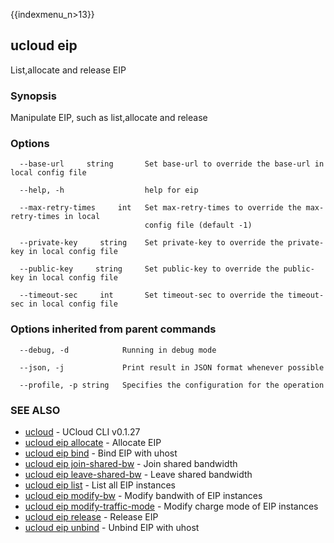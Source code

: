 {{indexmenu_n>13}}

## ucloud eip

List,allocate and release EIP

### Synopsis

Manipulate EIP, such as list,allocate and release

### Options

```
  --base-url     string       Set base-url to override the base-url in local config file 

  --help, -h                  help for eip 

  --max-retry-times     int   Set max-retry-times to override the max-retry-times in local
                              config file (default -1) 

  --private-key     string    Set private-key to override the private-key in local config file 

  --public-key     string     Set public-key to override the public-key in local config file 

  --timeout-sec     int       Set timeout-sec to override the timeout-sec in local config file 

```

### Options inherited from parent commands

```
  --debug, -d            Running in debug mode 

  --json, -j             Print result in JSON format whenever possible 

  --profile, -p string   Specifies the configuration for the operation 

```

### SEE ALSO

* [ucloud](developer/cli/cmd/ucloud)	 - UCloud CLI v0.1.27
* [ucloud eip allocate](developer/cli/cmd/ucloud/eip/allocate)	 - Allocate EIP
* [ucloud eip bind](developer/cli/cmd/ucloud/eip/bind)	 - Bind EIP with uhost
* [ucloud eip join-shared-bw](developer/cli/cmd/ucloud/eip/join-shared-bw)	 - Join shared bandwidth
* [ucloud eip leave-shared-bw](developer/cli/cmd/ucloud/eip/leave-shared-bw)	 - Leave shared bandwidth
* [ucloud eip list](developer/cli/cmd/ucloud/eip/list)	 - List all EIP instances
* [ucloud eip modify-bw](developer/cli/cmd/ucloud/eip/modify-bw)	 - Modify bandwith of EIP instances
* [ucloud eip modify-traffic-mode](developer/cli/cmd/ucloud/eip/modify-traffic-mode)	 - Modify charge mode of EIP instances
* [ucloud eip release](developer/cli/cmd/ucloud/eip/release)	 - Release EIP
* [ucloud eip unbind](developer/cli/cmd/ucloud/eip/unbind)	 - Unbind EIP with uhost

